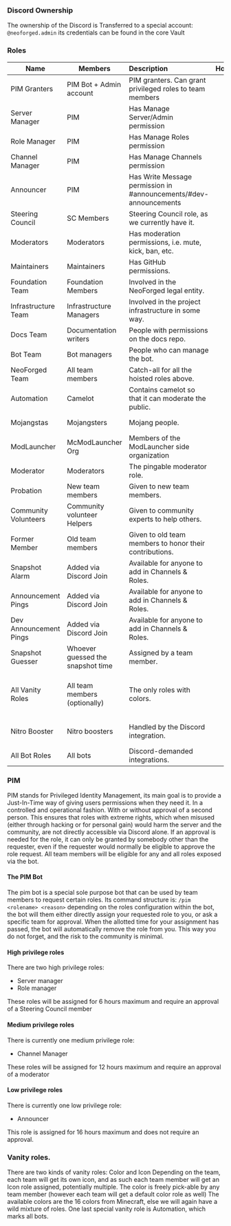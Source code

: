 ### Discord Ownership
The ownership of the Discord is Transferred to a special account: `@neoforged.admin` its credentials can be found in the core Vault

### Roles
| Name                   | Members                           | Description                                                       |      Hoisted       |        Color        |                Icon                |
|------------------------|-----------------------------------|:------------------------------------------------------------------|:------------------:|:-------------------:|:----------------------------------:|
| PIM Granters           | PIM Bot + Admin account           | PIM granters. Can grant privileged roles to team members          |        :x:         |        None         |                None                |
| Server Manager         | PIM                               | Has Manage Server/Admin permission                                |        :x:         |        None         |                None                |
| Role Manager           | PIM                               | Has Manage Roles permission                                       |        :x:         |        None         |                None                |
| Channel Manager        | PIM                               | Has Manage Channels permission                                    |        :x:         |        None         |                None                |
| Announcer              | PIM                               | Has Write Message permission in #announcements/#dev-announcements |        :x:         |        None         |                None                |
| Steering Council       | SC Members                        | Steering Council role, as we currently have it.                   | :white_check_mark: |        None         |                None                |
| Moderators             | Moderators                        | Has moderation permissions, i.e. mute, kick, ban, etc.            | :white_check_mark: |        None         |                None                |
| Maintainers            | Maintainers                       | Has GitHub permissions.                                           | :white_check_mark: |        None         |                None                |
| Foundation Team        | Foundation Members                | Involved in the NeoForged legal entity.                           | :white_check_mark: |        None         |                None                |
| Infrastructure Team    | Infrastructure Managers           | Involved in the project infrastructure in some way.               | :white_check_mark: |        None         |                None                |
| Docs Team              | Documentation writers             | People with permissions on the docs repo.                         | :white_check_mark: |        None         |                None                |
| Bot Team               | Bot managers                      | People who can manage the bot.                                    | :white_check_mark: |        None         |                None                |
| NeoForged Team         | All team members                  | Catch-all for all the hoisted roles above.                        |        :x:         |        None         |                None                |
| Automation             | Camelot                           | Contains camelot so that it can moderate the public.              |        :x:         |        Gray         |                Gear                |
| Mojangstas             | Mojangsters                       | Mojang people.                                                    |        :x:         |     Mojang Red      |                None                |
| ModLauncher            | McModLauncher Org                 | Members of the ModLauncher side organization                      |        :x:         |        None         |                None                |
| Moderator              | Moderators                        | The pingable moderator role.                                      |        :x:         |        None         |                None                |
| Probation              | New team members                  | Given to new team members.                                        |        :x:         |        None         |                None                |
| Community Volunteers   | Community volunteer Helpers       | Given to community experts to help others.                        |        :x:         |        None         |                None                |
| Former Member          | Old team members                  | Given to old team members to honor their contributions.           |        :x:         |        None         |                None                |
| Snapshot Alarm         | Added via Discord Join            | Available for anyone to add in Channels & Roles.                  |        :x:         |        None         |                None                |
| Announcement Pings     | Added via Discord Join            | Available for anyone to add in Channels & Roles.                  |        :x:         |        None         |                None                |
| Dev Announcement Pings | Added via Discord Join            | Available for anyone to add in Channels & Roles.                  |        :x:         |        None         |                None                |
| Snapshot Guesser       | Whoever guessed the snapshot time | Assigned by a team member.                                        |        :x:         |        None         |                None                |
| All Vanity Roles       | All team members (optionally)     | The only roles with colors.                                       |        :x:         | 1 for each MC Color | 1 for each hoisted role + combined |
| Nitro Booster          | Nitro boosters                    | Handled by the Discord integration.                               |        :x:         |        None         |         Nitro Booster Icon         |
| All Bot Roles          | All bots                          | Discord-demanded integrations.                                    |        :x:         |        None         |                Gear                |

### PIM
PIM stands for Privileged Identity Management, its main goal is to provide a Just-In-Time way of giving users permissions when they need it.
In a controlled and operational fashion. With or without approval of a second person.
This ensures that roles with extreme rights, which when misused (either through hacking or for personal gain) would harm the server and the community, are not directly accessible via Discord alone.
If an approval is needed for the role, it can only be granted by somebody other than the requester, even if the requester would normally be eligible to approve the role request.
All team members will be eligible for any and all roles exposed via the bot.

#### The PIM Bot
The pim bot is a special sole purpose bot that can be used by team members to request certain roles.
Its command structure is: `/pim <rolename> <reason>` depending on the roles configuration within the bot, the bot will them either directly assign your requested role to you, or ask a specific team for approval.
When the allotted time for your assignment has passed, the bot will automatically remove the role from you. This way you do not forget, and the risk to the community is minimal.

#### High privilege roles
There are two high privilege roles:
- Server manager
- Role manager

These roles will be assigned for 6 hours maximum and require an approval of a Steering Council member

#### Medium privilege roles
There is currently one medium privilege role:
- Channel Manager

These roles will be assigned for 12 hours maximum and require an approval of a moderator

#### Low privilege roles
There is currently one low privilege role:
- Announcer

This role is assigned for 16 hours maximum and does not require an approval.

### Vanity roles.
There are two kinds of vanity roles: Color and Icon
Depending on the team, each team will get its own icon, and as such each team member will get an Icon role assigned, potentially multiple.
The color is freely pick-able by any team member (however each team will get a default color role as well)
The available colors are the 16 colors from Minecraft, else we will again have a wild mixture of roles.
One last special vanity role is Automation, which marks all bots.

